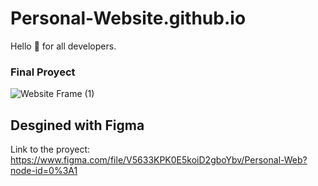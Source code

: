 # Personal-Website.github.io

Hello 👋 for all developers.

### Final Proyect

![Website Frame (1)](https://user-images.githubusercontent.com/61896414/147387520-7ca9b593-3eb1-45c2-82d7-bbb7407ffd34.jpg)

## Desgined with Figma
Link to the proyect: https://www.figma.com/file/V5633KPK0E5koiD2gboYbv/Personal-Web?node-id=0%3A1
